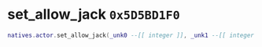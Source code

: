 # set_allow_jack `0x5D5BD1F0`

```lua
natives.actor.set_allow_jack(_unk0 --[[ integer ]], _unk1 --[[ integer ]])
```